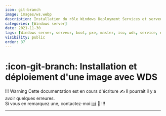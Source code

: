 ```yaml
---
icon: git-branch
image: images/ws.webp
description: Installation du rôle Windows Deployment Services et serveur de démarrage PXE.
categories: [Windows server]
date: 2021-11-30
tags: [Windows server, serveur, boot, pxe, master, iso, wds, service, deploiement]
visibility: public
order: 37
---
```


# :icon-git-branch: Installation et déploiement d'une image avec WDS


!!! Warning Cette documentation est en cours d'écriture :writing_hand:
Il pourrait il y a avoir quelques erreures.  
Si vous en remarquez une, contactez-moi [ici](mailto:contactit.yarka@slmail.me) :slightly_smiling_face:
!!!

---




















